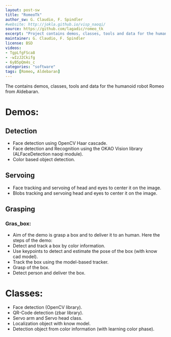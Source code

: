 ```yaml
---
layout: post-sw
title: "RomeoTk"
author_sw: G. Claudio, F. Spindler
#website: http://jokla.github.io/visp_naoqi/
source: https://github.com/lagadic/romeo_tk
excerpt: "Project contains demos, classes, tools and data for the humanoid robot Romeo from Aldebaran."
maintainer: G. Claudio, F. Spindler 
license: BSD
videos: 
- TgpLfgFSca8
- -wIzJ2Ckifg
- 6yB5pQm4s_c
categories: "software"
tags: [Romeo, Aldebaran]
---
```

The contains demos, classes, tools and data for the humanoid robot Romeo from Aldebaran.

# Demos:

## Detection
* Face detection using OpenCV Haar cascade.
* Face detection and Recognition using the OKAO Vision library (ALFaceDetection naoqi module).
* Color based object detection. 

## Servoing
* Face tracking and servoing of head and eyes to center it on the image.
* Blobs tracking and servoing head and eyes to center it on the image.

## Grasping

### Gras_box:
 * Aim of the demo is grasp a box and to deliver it to an human. Here the steps of the demo:
 * Detect and track a box by color information.
 * Use keypoints to detect and estimate the pose of the box (with know cad model). 
 * Track the box using the model-based tracker.
 * Grasp of the box.
 * Detect person and deliver the box.
 
# Classes:
* Face detection (OpenCV library).
* QR-Code detection (zbar library).
* Servo arm and Servo head class.
* Localization object with know model.
* Detection object from color information (with learning color phase).

